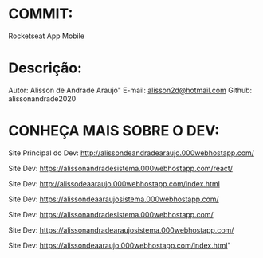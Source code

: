 # COMMIT:

Rocketseat App Mobile

# Descrição:

Autor: Alisson de Andrade Araujo" 
E-mail: alisson2d@hotmail.com
Github: alissonandrade2020


# CONHEÇA MAIS SOBRE O DEV:


Site Principal do Dev: http://alissondeandradearaujo.000webhostapp.com/

Site Dev: https://alissonandradesistema.000webhostapp.com/react/


Site Dev: http://alissodeaaraujo.000webhostapp.com/index.html


Site Dev: https://alissondeaaraujosistema.000webhostapp.com/



Site Dev: https://alissonandradesistema.000webhostapp.com/



Site Dev: https://alissonandradearaujosistema.000webhostapp.com/

Site Dev: https://alissondeaaraujo.000webhostapp.com/index.html"
